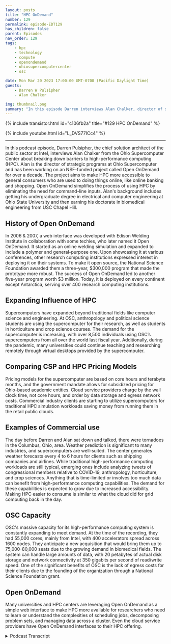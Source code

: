 ```yaml
---
layout: posts
title: "HPC OnDemand"
number: 129
permalink: episode-EDT129
has_children: false
parent: Episodes
nav_order: 129
tags:
    - hpc
    - technology
    - compute
    - openondemand
    - ohiosupercomputercenter
    - osc

date: Mon Mar 20 2023 17:00:00 GMT-0700 (Pacific Daylight Time)
guests:
    - Darren W Pulsipher
    - Alan Chalker

img: thumbnail.png
summary: "In this episode Darren interviews Alan Chalker, director of strategic program at Ohio Super Computer Center about Open OnDemand for HPC clusters worldwide."
---
```


{% include transistor.html id="c106fb2a" title="#129 HPC OnDemand" %}

{% include youtube.html id="L_DVS77ICc4" %}

---


In this podcast episode, Darren Pulsipher, the chief solution architect of the public sector at Intel, interviews Alan Chalker from the Ohio Supercomputer Center about breaking down barriers to high-performance computing (HPC). Alan is the director of strategic programs at Ohio Supercomputer and has been working on an NSF-funded project called Open OnDemand for over a decade. The project aims to make HPC more accessible to general consumers who are used to doing things online, like online banking and shopping. Open OnDemand simplifies the process of using HPC by eliminating the need for command-line inputs. Alan's background includes getting his undergraduate degree in electrical and computer engineering at Ohio State University and then earning his doctorate in biomedical engineering from USC Chapel Hill.

## History of Open OnDemand

In 2006 & 2007, a web interface was developed with Edison Welding Institute in collaboration with some techies, who later named it Open OnDemand. It started as an online welding simulation and expanded to include a polymer and general-purpose one. Upon showcasing it at various conferences, other research computing institutions expressed interest in deploying it on their systems. To make it open source, the National Science Foundation awarded them a three-year, $300,000 program that made the prototype more robust. The success of Open OnDemand led to another five-year program worth $3 million. Today, it is deployed on every continent except Antarctica, serving over 400 research computing institutions.

## Expanding Influence of HPC

Supercomputers have expanded beyond traditional fields like computer science and engineering. At OSC, anthropology and political science students are using the supercomputer for their research, as well as students in horticulture and crop science courses. The demand for the supercomputer is increasing, with over 8,500 individuals using OSC’s supercomputers from all over the world last fiscal year. Additionally, during the pandemic, many universities could continue teaching and researching remotely through virtual desktops provided by the supercomputer.

## Comparing CSP and HPC Pricing Models

Pricing models for the supercomputer are based on core hours and terabyte months, and the government mandate allows for subsidized pricing for Ohio-based academic entities. Cloud service providers charge by the wall clock time, not core hours, and order by data storage and egress network costs. Commercial industry clients are starting to utilize supercomputers for traditional HPC simulation workloads saving money from running them in the retail public clouds.

## Examples of Commercial use

The day before Darren and Alan sat down and talked, there were tornadoes in the Columbus, Ohio, area. Weather prediction is significant to many industries, and supercomputers are well-suited. The center generates weather forecasts every 4 to 6 hours for clients such as shipping companies and airlines. While traditional high-performance computing workloads are still typical, emerging ones include analyzing tweets of congressional members relative to COVID-19, anthropology, horticulture, and crop sciences. Anything that is time-limited or involves too much data can benefit from high-performance computing capabilities. The demand for these capabilities is expected to grow due to increased accessibility. Making HPC easier to consume is similar to what the cloud did for grid computing back in the day.

## OSC Capacity

OSC's massive capacity for its high-performance computing system is constantly expanding to meet demand. At the time of the recording, they had 55,000 cores, mainly from Intel, with 400 accelerators spread across 1600 nodes. They anticipate a new acquisition that would bring them up to 75,000-80,000 seats due to the growing demand in biomedical fields. The system can handle large amounts of data, with 20 petabytes of actual disk storage and network connectivity at 350 gigabits per second of read/write speed. One of the significant benefits of OSC is the lack of egress costs for their clients due to the founding of the organization through a National Science Foundation grant.

## Open OnDemand

Many universities and HPC centers are leveraging Open OnDemand as a simple web interface to make HPC more available for researchers who need to learn or understand the complexities of scheduling jobs, decomposing problem sets, and managing data across a cluster. Even the cloud service providers have Open OnDemand interfaces to their HPC offering. 



<details>
<summary> Podcast Transcript </summary>

<p>﻿1</p>
<p>Hello, this is Darren</p>
<p>Pulsipher chief solution,architect of public sector at Intel.</p>
<p>And welcome to Embracing</p>
<p>Digital Transformation,where we investigate effective change,leveraging people processand technology.</p>
<p>On today's episode,breaking down the barriers to highperformancecomputing is Alan Chalker from the Ohio</p>
<p>Supercomputer Center.</p>
<p>Alan, welcome to the show.</p>
<p>Thanks so much for having me, Darren.</p>
<p>Hey, this is kind of exciting for mebecause I don't get to interviewpeople in personvery often, but I'm in Columbus,</p>
<p>I'm at the Ohio Supercomputer Centerand I get to sit right next to you.</p>
<p>Yeah, pretty awesome. Yeah, I agree.</p>
<p>It's been nice and several yearsfor since we've been able to do anythingquite like this. So.</p>
<p>So, Alan,tell me a little bit about your yourself.</p>
<p>You're the director of Strategic programsat Ohio Supercomputer.</p>
<p>Tell me a little bitabout your background.</p>
<p>What got you into this first?</p>
<p>And then we'll dive in on how you're goingto break down some barriersso I can use your HPC cluster.</p>
<p>Sure. Sure.</p>
<p>So I am the director Strategicprograms at OAC, which is a made of title.</p>
<p>My boss likes to say that he went he'sexecutive director of OAC,and he went to some of his peerdirectors and said,</p>
<p>What do you callthe person who is the catchall utilityinfielderthat does all the things you don't fitnicelyin any of the other managers groups.</p>
<p>And that's basicallywhat my responsibility is.</p>
<p>So there's a lot ofthings are in my portfolio that don't fitnicely in just kind of the otherportfolios in terms of, you know,we have a client services group, we havean operations group, things like that.</p>
<p>I handle a lot of different things,some of which we'll talk about today.</p>
<p>Well, so where did you come from?</p>
<p>You weren't born here in Ohio.</p>
<p>Or were you?</p>
<p>So I'm actually an interestingsuccess storywhen it comes to workforce developmentand stuff.</p>
<p>The story goes well.</p>
<p>I was not born in Ohio,but I spent most of my childhoodin Ohio, in southwestern</p>
<p>Ohio, south of Dayton, Ohio.</p>
<p>And when I was a doing myselfwhen I was a freshman in high school,this little organization called the Ohio</p>
<p>Supercomputer Centerwas only a few years oldor she was in 1987and had a summer institutefor high school studentsto learn about supercomputers.</p>
<p>And I was the thirdyear, third class of that program.</p>
<p>And my colleagues like to make the.</p>
<p>Oh, you were born here. Yeah, I know.</p>
<p>They like to make the statementthat they made the mistakeof letting me in the building way,way back in the early ninetiesand like a bad penny, I keep coming back.</p>
<p>So you never know.</p>
<p>Have you worked in other places?</p>
<p>I mean, obviouslyyou've worked in other places.</p>
<p>Yeah.</p>
<p>So I got,</p>
<p>I got my undergraduate in electricaland computer engineering here at Ohio</p>
<p>State University, and then I livedfor eight years down in Research</p>
<p>Triangle Park, North Carolina, where I gotmy doctorate in biomedical engineeringfrom USC Chapel Hill.</p>
<p>And then mymy wife and I wanted to move backto the central</p>
<p>Ohio area, was looking for opportunities.</p>
<p>There was one that opened up hereat USC and 18 years later I'm still here.</p>
<p>And Yeah,yeah, that is that is really awesome.</p>
<p>Well, all right, so tell me what's uniqueabout what you guys are doing here,because as you as as I heard about thison demand and breaking downthe barriers, I used to bein high performance computing myself backat the turn of the millenniumwhen the Global Grid Forum was kicked off.</p>
<p>And I was all part of all of that.</p>
<p>And but you guys have something you knewand unique here.</p>
<p>You're kind of making it easier to consume</p>
<p>HPC Is that.</p>
<p>Yeah, I think we were just happened to bein the right place at the right time.</p>
<p>And so what you're referring tois open OnDemand, which is an NSFfunded project that we've been developingfor many, many years.</p>
<p>It's well over a decade, 15plus years at this point.</p>
<p>And so the genesis story ofthat is if you go backto the Mid-Aughts,these things became really popular, right?iPhones and cell phones andand general consumers being comfortablewith doing things online, online banking,online shopping, things like that.</p>
<p>Whenever they those folks started comingto supercomputer centers and researchcomputing centers were saying,hey, can you make it easier for us?</p>
<p>Why do we have to do all the,you know, command line stufflike you see in the hacker movieswith the green techscrolling by because it gives usgeeks like me a job.</p>
<p>Yeah. Yeah, exactly.</p>
<p>And so wewe did a very first web interfaceway back in 2006, 2007with a collaborating companythat we have just down the streetcalled Edison Welding Institute.</p>
<p>And it was a online welding simulation.</p>
<p>Basically what it didis it took some of the knowledgeworkflows they already were doingfor their customers, using thingslike Abacus and machines like that,and encapsulate that in a Web page.</p>
<p>One thing led to another.</p>
<p>We then did a polymer one,then we did a general purpose one.</p>
<p>We started because we're not creative.</p>
<p>We said, okay,we're going to bundle these togetherand we created what we called O.C.</p>
<p>OnDemand.</p>
<p>Yeah, we're techieswe can't think of, you know. Yeah.</p>
<p>So the old adage, No good deed goesunpunished.</p>
<p>We started showing thatat various conferences in the earlyteens to our our peer centers,and they were all like, That's amazing.</p>
<p>We've been thinking about doing this.</p>
<p>Can we get a copy of your codeand deploy on our system?</p>
<p>And we're like, Whoa,this is held together with baling wireand chewing gum and and it's really notvery, very robust there.</p>
<p>So we went to the National Science</p>
<p>Foundation and proposeda program to them which they awarded,which was a three year,$300,000 program to take what we hadkind of prototype it to a seeand make it open sourceavailable to the community.</p>
<p>And again, we're not creative, right?</p>
<p>So it was ocean demand.</p>
<p>What are we going to name it?</p>
<p>Let's call it open on demand, open on afew years after that.</p>
<p>Again, you know, successjust results in more success.</p>
<p>We went back to the NSF, got an extensionof five year program, $3 million.</p>
<p>And now here, here we are in 2023.</p>
<p>Open on demand is kind of the de factostandard.</p>
<p>Now it's deployed at 400plus research computinginstitutions, every continentexcept Antarctica.</p>
<p>I really want to get it at Antarcticaso somebody can help me get into the NSFdata center there.</p>
<p>McMurdo I'd love to hear from you.</p>
<p>You you want to go and visit? Yeah. Thereyou go. I do. I do want to visit.</p>
<p>I will personally ensurethat it gets installed correctly.</p>
<p>Yeah,because I'm unfamiliarwith high performance computing.</p>
<p>Right? Sure, I'm right.</p>
<p>So when you talk about on demand,you're not talking about, Oh,</p>
<p>I have a job and I'm going to go scheduleit on there.</p>
<p>You're going a level above that.</p>
<p>Yes, exactly.</p>
<p>What On-Demand does itit's providing that web interfaceto thewhat you already have on those systems.</p>
<p>So, you know, one of the issues,if you look at a lot of students nowin college and even grad school,they've grown upnot knowing laptops, they've grown upwith iPads and cell phones.</p>
<p>And they they don't know command lines.</p>
<p>They don't even it's a shame.</p>
<p>It is. It is.</p>
<p>But I mean, we could even get into debateand debate on via Emacs in the.</p>
<p>Yes, we could.</p>
<p>Oh, hey, I'm Nano all the way.</p>
<p>Okay, great.</p>
<p>Oh, that's.</p>
<p>So yeah, this is interesting conceptbecause I've seen it with my own kidsas they're moving into theinto the workforce in computer scienceand electrical engineering.</p>
<p>I did a poor job.</p>
<p>I didn't teach them Linux.</p>
<p>Yeah. They don't know the command line.</p>
<p>They're like where's the where'sthe interface. Exactly.</p>
<p>Well, you actually use the keyboardon your on your laptop.</p>
<p>Yeah.</p>
<p>So that's a big problemthat, that this is helping overcome.</p>
<p>That's exactly right.</p>
<p>It's you know,we like to say any device anywhere.</p>
<p>I've got video of melogging in to the O.C.instance of on demandfrom my in-car browser on my Tesla carand running Jupiter and MATLABin my Tesla.</p>
<p>I mean, it's literally we</p>
<p>I like to say we actuallyseveral years agosaw a grad student science a picture.</p>
<p>The grad student was sitting in a barwith their cell phone in one hand, loggedin, monitoring some jobs they were runningand a pint of beer in the other.</p>
<p>Here.</p>
<p>Now, at least here in Ohio, it'snot illegal to drink and compute,but we don't condone doing that there.</p>
<p>But that's that's what this really does,is it helps to make it easy toto utilize these resources. So is itcan it provide because it sounds likewith the Edison welding, when you guyswere doing simulations for them,you provided an abstraction layereven above that where they could say,hey, here's my here'smy welding type of simulation.</p>
<p>I want to runand I want to see the results.</p>
<p>Yep. So you're providingeven above the jobs?</p>
<p>That's correct. Yeah.</p>
<p>Many of the people that utilize thisdon't know anything about job schedulesor anything like that.</p>
<p>Yeah, and, and we've seen an impact.</p>
<p>So let's talk a little bitabout the result of this.</p>
<p>This would be an unheard of five,ten years ago.</p>
<p>But here at USC,we've got our anthropology students,they're using us political scienceprofessors, they're using UScourses using, I know, computerhorticulture and crop science classes.</p>
<p>I mean, you know, so it's really makingit really neat because they wouldn't,you know,they wouldn't be in the command line.</p>
<p>But they'rethey all have all these groupsthat have data that they need to do stuffwith and they need to analyze and processand and we abstract that out.</p>
<p>That really is what helpful to them.</p>
<p>All right.</p>
<p>So this is obviously driving up demandfor the use of the of the supercomputerthat you guys have.</p>
<p>Yep. Right.</p>
<p>I mean, so what are you guys are you guysrunning out of out of compute space?</p>
<p>Because I can imagine if you open this upto every departmentin the college, everyone's going to go,</p>
<p>Oh, yeah, I'm going to use that.</p>
<p>Yeah.</p>
<p>So, so our mandate is actuallyfrom the state legislator here in Ohioto provide resources to all Ohioans, bothacademic and private industry.</p>
<p>Last fiscal year we had 8500 individualsutilize our systems.</p>
<p>Now those are from about four nearlyall over the world, actually all over.</p>
<p>And one one of the cool things about itis that it does are so in anotherone of these be in the right placeat the right time.</p>
<p>Well, we were the right place,the right time back in the late aughts.</p>
<p>We were also really in the right place,the right time during the pandemic,because I can't tell you the numberof institutions just Yes, just last week</p>
<p>I heard from institution who saidit was so wonderful that we had on demandinstalled at the start of the pandemicbecause so many students couldn'tgo on to campus and access computer labsand they could get virtual desktopsthrough on demand on our systems.</p>
<p>You know, it just helpedso many universities continue to teachand research.</p>
<p>While the pandemic was goingon, people couldn't be in-person.</p>
<p>And now this seems like,of course, it's obvious, you know,why do you need to be on campus?</p>
<p>Yeah, exactly.</p>
<p>This isthis is really a huge success story.</p>
<p>Yeah. So.</p>
<p>All right.</p>
<p>So pricing models,if you can talk about if I well,</p>
<p>I mean, because this is not a cloud,this is a supercomputer.</p>
<p>This is not.</p>
<p>Oh, I'm going to go.</p>
<p>Right. So are you guys using AI?</p>
<p>And maybe we can goall the way back to sun grid engine?</p>
<p>I know they are. Yeah.</p>
<p>And when they first started,they had a business modelthat didn't do very well because they werecharging on traditional HPCcharges,which is CPU time, not clock time.</p>
<p>So are you guys doing the all the time?</p>
<p>I mean, how do you gel.</p>
<p>Yeah, they're talkingand I do want emphasizethat open on demand itself no chargefully open sourceso any site anybody can deploy itthere's no cost associated with thatthat's you know that's not that.</p>
<p>But here at O.C.,we do have pricing set forwe charge for core hoursand we charge for terabyte months.</p>
<p>One of the nice things aboutwhat we're able to do is because we areso highly subsidized by taxpayer dollars,if you are an Ohio based academic entity,basically 80% of of your costis subsidized by taxpayer dollars.</p>
<p>So we know down to a thousandth of a pennyhow much a coreour cost, you know, on our systems.</p>
<p>And we can we charge that.</p>
<p>The other nice thing about thisis because we're the government fermentand have a mandate to write industry.</p>
<p>We can set whatever price we wantfor commercial industry.</p>
<p>And so, you know,</p>
<p>I would say we were the cloud.</p>
<p>We are the cloud. We were the cloudbefore. Before the cloud. Yes. Yeah.</p>
<p>No, You know, we when we had last year,we had something like 50 or 60active commercial accounts that utilize ussome names you'd recognize folkslike Proctor and Gamble and Honda, namesthat you wouldn't recognize.</p>
<p>And we deliberately set our pricingto undercut the commercial clouds.</p>
<p>Now, weyou guys do a different type of work.</p>
<p>That's exactly right.</p>
<p>Yes. Yeah.</p>
<p>So there are a lot of times wheresomebody comes out says, can I do this?</p>
<p>We say, no,you really need to go to one of the cloud.</p>
<p>You don't want to run an email server.</p>
<p>Exactly. Exactly.</p>
<p>But if you want to do large scale, I mean,one of our are and some of our clients,we can't talk about some of themwe can write we we do release key studies.</p>
<p>One of our largestclients is a company called Spire.</p>
<p>They have a fleet of Microsatellitesorbiting the Earthand they are doing weather modelingfor of the entire Earth,mainly for like transportationcompanies, shipping companies, because,you know, sure, you can get a weathermodel of what can happen here in Ohio.</p>
<p>You know, we hadwe had tornadoes yesterday.</p>
<p>We knew thatif you're in the middle of the Pacific,but if you're a shipping company,you are know,if you're an airline,you want to know that.</p>
<p>So they're a good example of a customerthat they've got that data coming inand the weather forecaststhat they are providing to their clientsevery 4 to 6 hoursare being generated on our systems.</p>
<p>Okay.</p>
<p>So these are pretty traditional highperformance computing workloadsthat you're running in your clusters.</p>
<p>Have you seen any new or emerging ones?</p>
<p>Because now it's easier to use that.</p>
<p>You're like going,</p>
<p>I never would have thought, but a talent.</p>
<p>Yes. Yeah.</p>
<p>So I mentioned earlier the policy.</p>
<p>Yeah.</p>
<p>Fascinating, fascinating studiesthat were done a few years ago.</p>
<p>Right.</p>
<p>You know, after the pandemic started,we're one of the Ohio State researcherswas analyzing the tweetsof congressional membersrelative to COVID, of course.</p>
<p>Yeah.</p>
<p>And doing all kinds of interestinganalysis around the language.</p>
<p>It was a use to paying for what partysomebody was in and all of that stuff.</p>
<p>That's one of the oneswho would have thought.</p>
<p>But, you know, no, you know,the intersection of we see in Twitterand COVID ofwho would you would have thought there.</p>
<p>I mentioned earlier,you know, anthropology and horticultureand crop sciences.</p>
<p>I mean, we've got folksthat are developing new model.</p>
<p>So Ohio is an agricultural state.</p>
<p>It's known as,you know, a agricultural stateand one of things that's very commonlygrown here are soybeans.</p>
<p>And there are issues with things calledcrop rot, certainfungus diseases that in fact a field.</p>
<p>And so, you know,there's all kinds of interesting analysisthat researchers are doing aroundtrying to combatcrop rot, try to, you know, breednew strains that are resistant to that.</p>
<p>And so that's the kind of thingwho would have thought that peoplewere doing thaton our system of supercomputer systems?</p>
<p>That's pretty cool. Soif I wereto determine,because you've made it easier to consumejust and that's why the cloud took off,let's just be brutally honest, right?</p>
<p>They took the stuffwe did back at the turn of the millenniumwith grid computing,and they made it easy to consumewith a really kick butt business modelthat made them tons of money.</p>
<p>Yep. Right.</p>
<p>All right.</p>
<p>So if I'm looking at now,we've made it easy to consume HPC,and if I'm looking at work</p>
<p>I'm doing right now,what sort of characteristicswould I have in my workloadsthat would say, I need to goto one of the high performancecomputing centers in the United States or</p>
<p>Ohio's Supercomputer Centerand say, I'm going to run my work.</p>
<p>I'm going to be a bit glib hereand say anything.</p>
<p>I mean, I'm gonna give you a preciseexample wirelessly, anythingseveralyears ago, this was eight years ago or so.</p>
<p>I've lost track of timebecause of the pandemic.</p>
<p>It might be Ted, you know,we were out talkingto a company here in Ohiothat manufacturesplastic bottles like your water bottles,disposable water bottles.</p>
<p>And we were just kind of talking to themabout, well,do you need to you know,maybe we could provide a service to you?</p>
<p>And their engineers were like,no, no, no, no, we're all good now.</p>
<p>So, okay, tell us a little bitabout what your workday looks like.</p>
<p>And one of the engineerssaid, well, I've got this nice, beefyworkstation right here.</p>
<p>I need to and I'm trying to designnew models.</p>
<p>I need to come up with my new meshof a new model by about 5 p.m.so that I can start the solver runningbecause it's got to run overnight.</p>
<p>So it's ready at 9 a.m.the next day and I can look at itand analyze this and you know,but it's all good.</p>
<p>I was like, What if we could help you?</p>
<p>Instead of running that over night,we run that over your lunch breakor coffee break.</p>
<p>And to themit was like, Well, that's only possible.</p>
<p>Yes, it is.</p>
<p>That's that's the kind of thing.</p>
<p>So really, if there's any type,anything that you do that you are sayingto patch up over you patch up time limitedor you're not looking as many parametersor sweeps as you want tobecause you oh, you just can't handle it.</p>
<p>Or you, you know, there's too much dataand you have to be throwing stuff away.</p>
<p>That's all stuff. That's right.</p>
<p>For high performance computingand research computing capabilities.</p>
<p>And since you've made it easy, easy to donow, this is going to beso, so much accessible.</p>
<p>So. All right.</p>
<p>Next, next question</p>
<p>I have, Do you see the demand growinghuge enough whereyou're going to have to add more capacity?</p>
<p>We're constantly at new capacity,</p>
<p>Yeah. Okay. Yeah.</p>
<p>So so right nowwe have about 55,000 cores.</p>
<p>All intel, by the way. All right,</p>
<p>Thank you very much.</p>
<p>I'm sorry to saywe have 53,000 intel cores.</p>
<p>We have 2000 from another company.</p>
<p>Okay? We just.</p>
<p>I forgot thatwe just got those two or three months ago.</p>
<p>We. We have about 400 accelerators,and that's spread across about 1600 nodes.</p>
<p>We're about to do a new acquisitionthat's probably going to get us upto 75,000, 8000, cause,you know, there's constant demand.</p>
<p>Our systems sit regularly at 80%,utilization consistently.</p>
<p>Yeah, yeah.</p>
<p>It's you know, there's justthere means comfort and where it's reallygrowingis in a lot of the biomedical fields.</p>
<p>One of the big growing thingsthat we're starting to have to deal withare things like cryo-em.</p>
<p>So cryo electronmicroscopy, it's a wonderful toolthat's become more and more availableto biomedical researchers.</p>
<p>That generates just volumes of data.</p>
<p>And everybodyseems to be wanting to analyze that data.</p>
<p>You know, you know, hundreds of terabytesare coming out of these these devices.</p>
<p>Yeah, Yeah. So so that's a big play.</p>
<p>Now, how much how much?</p>
<p>Let's talk about data,because high performancecomputing is knownfor lots of data move movement. Sohow much data are we talking aboutdo you guys have.</p>
<p>Yeah, we, we have about 20 petabytesor we get technical, we're about 18pivi bytes for those of you on it,you know, you use the binary onefor about aboutabout 20 petabytes of actual disk storage.</p>
<p>So it's a combination of solid stateand speed spinning and spinning.</p>
<p>Yeah. Yeah.</p>
<p>I call it spinning. Yes. You know. Yeah.</p>
<p>A very, very high performance system.</p>
<p>So our mainthe bulk of that is on a systemthat is able to have in aggregatesomewhere on the order of 350gigabits per second of, of right in there.</p>
<p>Oh wow. Yeah. It's, Yeah.</p>
<p>And that's importantbecause we need peopleto be able to process and retrieveand write that data very, very fast.</p>
<p>So it's very commonfor us to have researcherscome to us with multi-hundredterabyte data setsthat they want to put on our systemor or process.</p>
<p>And we're happy.</p>
<p>It's really funnybecause all the time my colleaguesand I get new clients coming and say,</p>
<p>Well, we've got some really big data,can you handle it?</p>
<p>And we're like, Well,tell us what you're being fairly big data.</p>
<p>Yeah.</p>
<p>And they'll go and they'll say, Oh, it's,you know, it's about ten gigabytes.</p>
<p>I'm like, okay,when it gets to 100, let's talk, you know,</p>
<p>I mean, to be frank,every client that comes in,</p>
<p>I mentioned 8500 clients, every clientgets a home directory on our systems.</p>
<p>It's 500 gigabytesthat we just give to them.</p>
<p>Just don't even think about.</p>
<p>Yeah, you know, it's just. It'sjust there.</p>
<p>So it's a different,different perspective.</p>
<p>But it is, it is very,very large data sets.</p>
<p>You know, I,</p>
<p>I was just having a conversation todaywith somebody who on a daily basis,they need to bring downor send up close to 100 gigabytes.</p>
<p>And, you know,they're like, that could be a problem.</p>
<p>Like, no, it's not.</p>
<p>You know, we've got a 40 gig of bitconnection to our main backbonegoing out of the building.</p>
<p>I can handle 100 gigabytes a day.</p>
<p>Yeah, no problem.</p>
<p>Yeah,well, that'sthat's another interesting thing.</p>
<p>A big cost in doing high performancecomputing is the movement of data,which is very cost ineffectivein your typical cloudbecause they charge youfor ingress and egress.</p>
<p>Well, egress costs,</p>
<p>I always call them the hotel.</p>
<p>Yeah, yeah, yeah. Right.</p>
<p>You can't check in, but you can check out.</p>
<p>Yeah. For you guys. Are there egress.</p>
<p>No I right that.</p>
<p>So that's that's pretty smart, right?</p>
<p>Yeah, exactly.</p>
<p>And part of the reason why we're ableto have no egress costs is becauseso So let me go back a little bit to that.</p>
<p>To the founding of O.C.</p>
<p>I mentioned earlier, O.C.was founded in 1987 and actually,let me tell the real story,the mid eighties, these things calledsupercomputers, H CS Really popular</p>
<p>National Science Foundation said, Hey,we need to find some nationalsupercomputer centers just like we findradio telescopes and Antarctica.</p>
<p>So they put out a call to fundsnational Centers.</p>
<p>A group of Ohio faculty membersput together a proposal.</p>
<p>And for those of you there in the know,we didn't win.</p>
<p>You know, the national centers are San</p>
<p>Diego and Pittsburgh and Illinois.</p>
<p>Well, those faculty memberstook that proposal back to the stateand said, well, the federal governmentwon't fund it, Will you fund it?</p>
<p>And the state said, yeah,this is a good idea.</p>
<p>We're going to fundthis for the state of Ohio.</p>
<p>Now, thathappened and they said,okay, we're going to create this entity.</p>
<p>Let's put it at Ohio State University herein Columbus, in central Ohio.</p>
<p>It makes sense.</p>
<p>So she was the largest universityin the state.</p>
<p>Very shortly thereafter,a lot of the faculty membersaround the state said, wait a minute,you've created the supercomputer for us.</p>
<p>But this thing calledthe Internet doesn't exist yet.</p>
<p>We don't want to have to driveto Columbus to use it.</p>
<p>You need to help us out.</p>
<p>And the state said, you're right.</p>
<p>We're going to create somethingwe call the Ohio Academic Resource</p>
<p>Network, or NET.</p>
<p>And the whole purpose of Ornette,when it was created in 1987, was literallydial up modems connected to T-1 linesconnected to the Cray supercomputer.</p>
<p>So researchers at Case</p>
<p>Western and Universities</p>
<p>Cincinnati and Miami knowhow university could dial in over there.</p>
<p>Yeah.</p>
<p>So thenthat was the late eightiesfor Mann's ARPANET.</p>
<p>Yeah, that's exactly.</p>
<p>That's exactly what it was.</p>
<p>Yeah. Yeah.</p>
<p>So then in thein the mid-nineties, I already mentionedthis little thing calledthe Internet was invented.</p>
<p>We had the dotcom boom right around 2000 icon bustand Ornette had the brilliant ideaof basically for pennies on the dollar,buying the rights to fiberthat was laid all over the state.</p>
<p>So Ornette now has the right tosomethinglike 1600 miles of fiber throughout</p>
<p>Ohio and every noncommercial interestin the state.</p>
<p>So every university, K-through-12 school,hospital, PBS station, stateagency, driver's License bureau,they all connect to that backbone.</p>
<p>We are Ornetteis the the main backbone in Ohiothat then connects to AT&Tand Comcast and Spack and all those.</p>
<p>But basically we run a high levelgig backbone here in Ohio.</p>
<p>And that's what allows USC to not chargeany type of because, you know,we have that connectivity That's that'skudos to whoever set that up.</p>
<p>Yes. That'ssaving the state and university.</p>
<p>It isthis is truly fascinating.</p>
<p>Where do people go to learnmore about on demand or openon demand or Ohio's supercomputer center?</p>
<p>So open on demand dot org, it'sright over your shoulder there.</p>
<p>But if people are soliciting,they can't see it, you know.</p>
<p>So it's all one word open on demanddot org for open on demandand that's for if you want to seeif your we have on there bothif you're a research computing sitethat wants to deploy it,but also if you're just a clientand want to figure outwhere can you play around with or maybedoes your research computing site accessit, I'll say all the majorcommercial providers Microsoft</p>
<p>Azure, Amazon, TWC andwhy might Google Cloud,</p>
<p>Google, they all have OnDemandavailable on their sites so you can.</p>
<p>Yeah. Yeah.</p>
<p>So if you do open on a mortgage RWC,it dropsyou right into the Amazon demand.</p>
<p>You just spin up in AWP,open an event organizer, open on demand.</p>
<p>Slash Really, I could just hop on CSPand start up a cluster or.</p>
<p>Absolutely you can you spin up</p>
<p>Not sure surebut you can spin up as you as you wantvirtual HP sees with on demandan interface that each of those providershave have create.</p>
<p>So that's open on demand.</p>
<p>And then if you want to learn more aboutor seehow supercomputer center,it's our site, our EDU.</p>
<p>And if you go to our web page again,it's not a rescue, it's a C dot eduand the upper righthand corner of the menubar, there's a get accessand it talks a little bitabout how to get access to usand some of the pricing is in.</p>
<p>This is wonderfuland this has been wonderfulto actually sit and talk to a human being.</p>
<p>And so just via Zoom,yes, it's been great.</p>
<p>And we're and we're next to each otherjust so you can seeso you way in caseeverybody thinks that we're faking this.</p>
<p>No, we're right here.</p>
<p>Yeah, right.</p>
<p>Thank you so much for your time.</p>
<p>Hey, I pleasure.</p>
<p>Thank you so much for having me do this.</p>
<p>There.</p>
<p>Thank you for listeningto Embracing Digital Transformation today.</p>
<p>If you enjoyed our podcast,give it five stars on your favoritepodcasting site or YouTube channel,you can find out more informationabout embracing digital transformationand embracingdigital.org.</p>
<p>Until nexttime, go out and do something wonderful.</p>

</details>
